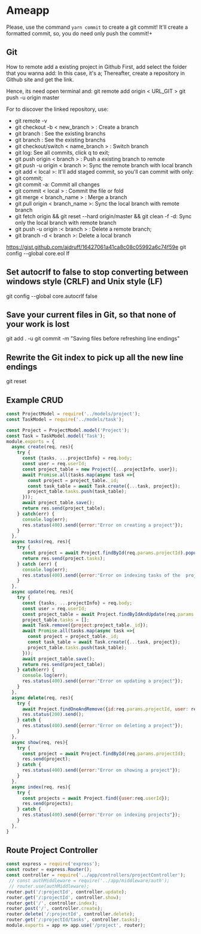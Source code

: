 # Ameapp

Please, use the command `yarn commit` to create a git commit! It'll create a formatted commit, so, you do need only push the commit!+

## Git

How to remote add a existing project in Github
First, add select the folder that you wanna add:
In this case, it's a; Thereafter, create a repository in Github site and get the link.

Hence, its need open terminal and:
git remote add origin < URL_GIT >
git push -u origin master

For to discover the linked repository, use:

- git remote -v
- git checkout -b < new_branch > : Create a branch
- git branch : See the existing branchs
- git branch : See the existing branchs
- git checkout/switch < name_branch > : Switch branch
- git log: See all commits, click q to exit;
- git push origin < branch > : Push a existing branch to remote
- git push -u origin < branch >: Sync the remote branch with local branch
- git add < local >: It'll add staged commit, so you'll can commit with only:
- git commit;
- git commit -a: Commit all changes
- git commit < local > : Commit the file or fold
- git merge < branch_name > : Merge a branch
- git pull origin < branch_name >: Sync the local branch with remote branch
- git fetch origin && git reset --hard origin/master && git clean -f -d: Sync only the local branch with remote branch
- git push -u origin :< branch > : Delete a remote branch;
- git branch -d < branch >: Delete a local branch

<https://gist.github.com/ajdruff/16427061a41ca8c08c05992a6c74f59e>
git config --global core.eol lf

## Set autocrlf to false to stop converting between windows style (CRLF) and Unix style (LF)

git config --global core.autocrlf false

## Save your current files in Git, so that none of your work is lost

git add . -u
git commit -m "Saving files before refreshing line endings"

## Rewrite the Git index to pick up all the new line endings

git reset

## Example CRUD

```js
const ProjectModel = require('../models/project');
const TaskModel = require('../models/task');

const Project = ProjectModel.model('Project');
const Task = TaskModel.model('Task');
module.exports = {
  async create(req, res){
    try {
      const {tasks, ...projectInfo} = req.body;
      const user = req.userId;
      const project_table = new Project({...projectInfo, user});
      await Promise.all(tasks.map(async task =>{
        const project = project_table._id;  
        const task_table = await Task.create({...task, project});
        project_table.tasks.push(task_table);
      }));
      await project_table.save();
      return res.send(project_table);
    } catch(err) {
      console.log(err);
      res.status(400).send({error:"Error on creating a project"});
    }
  },
  async tasks(req, res){
    try {
      const project = await Project.findById(req.params.projectId).populate('tasks');
      return res.send(project.tasks);
    } catch (err) {
      console.log(err);
      res.status(400).send({error:"Error on indexing tasks of the  project"});
    }
  },
  async update(req, res){
    try {
      const {tasks, ...projectInfo} = req.body;
      const user = req.userId;
      const project_table = await Project.findByIdAndUpdate(req.params.projectId, projectInfo, {new: true, useFindAndModify: false} );
      project_table.tasks = [];
      await Task.remove({project:project_table._id});
      await Promise.all(tasks.map(async task =>{
        const project = project_table._id;  
        const task_table = await Task.create({...task, project});
        project_table.tasks.push(task_table);
      }));
      await project_table.save();
      return res.send(project_table);
    } catch(err) {
      console.log(err);
      res.status(400).send({error:"Error on updating a project"});
    }
  },
  async delete(req, res){
    try {
      await Project.findOneAndRemove({id:req.params.projectId, user: req.userId});
      res.status(200).send();
    } catch {
      res.status(400).send({error:"Error on deleting a project"});
    }
  },
  async show(req, res){
    try {
      const project = await Project.findById(req.params.projectId);
      res.send(project);
    } catch {
      res.status(400).send({error:"Error on showing a project"});
    }
  },
  async index(req, res){
    try {
      const projects = await Project.find({user:req.userId});
      res.send(projects);
    } catch {
      res.status(400).send({error:"Error on indexing projects"});
    }
  },
}
```

## Route Project Controller

```js
const express = require('express');
const router = express.Router();
const controller = require('../app/controllers/projectController');
 // const authMiddleware = require('../app/middleware/auth');
 // router.use(authMiddleware);
router.put('/:projectId', controller.update);
router.get('/:projectId', controller.show);
router.get('/', controller.index);
router.post('/', controller.create);
router.delete('/:projectId', controller.delete);
router.get('/:projectId/tasks', controller.tasks);
module.exports = app => app.use('/project', router);
```
